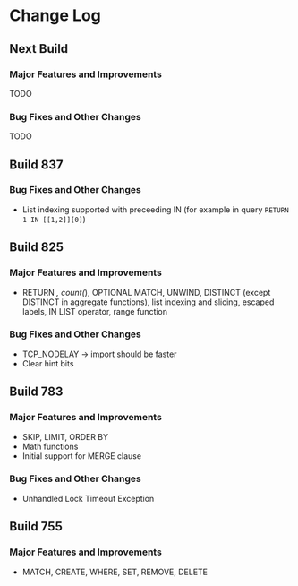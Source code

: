 # Change Log

## Next Build

### Major Features and Improvements

TODO

### Bug Fixes and Other Changes

TODO

## Build 837

### Bug Fixes and Other Changes

* List indexing supported with preceeding IN (for example in query `RETURN 1 IN [[1,2]][0]`)

## Build 825

### Major Features and Improvements

* RETURN *, count(*), OPTIONAL MATCH, UNWIND, DISTINCT (except DISTINCT in aggregate functions), list indexing and slicing, escaped labels, IN LIST operator, range function

### Bug Fixes and Other Changes

* TCP_NODELAY -> import should be faster
* Clear hint bits

## Build 783

### Major Features and Improvements

* SKIP, LIMIT, ORDER BY
* Math functions
* Initial support for MERGE clause

### Bug Fixes and Other Changes

* Unhandled Lock Timeout Exception

## Build 755

### Major Features and Improvements

* MATCH, CREATE, WHERE, SET, REMOVE, DELETE
